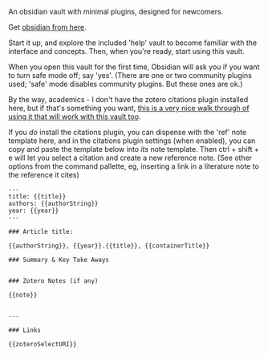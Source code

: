 An obsidian vault with minimal plugins, designed for newcomers. 

Get [obsidian from here](https://obsidian.md/).

Start it up, and explore the included 'help' vault to become familiar with the interface and concepts. Then, when you're ready, start using this vault.

When you open this vault for the first time, Obsidian will ask you if you want to turn safe mode off; say 'yes'. (There are one or two community plugins used; 'safe' mode disables community plugins. But these ones are ok.)

By the way, academics - I don't have the zotero citations plugin installed here, but if that's something you want, [this is a very nice walk through of using it that will work with this vault too](https://www.marianamontes.me/post/obsidian-and-zotero/).

If you *do* install the citations plugin, you can dispense with the 'ref' note template here, and in the citations plugin settings (when enabled), you can copy and paste the template below into _its_ note template. Then ctrl + shift + e will let you select a citation and create a new reference note. (See other options from the command pallette, eg, inserting a link in a literature note to the reference it cites)

```
---
title: {{title}}
authors: {{authorString}}
year: {{year}}
---

### Article title: 

{{authorString}}, {{year}}.{{title}}, {{containerTitle}}

### Summary & Key Take Aways


### Zotero Notes (if any)

{{note}}


--- 

### Links

{{zoteroSelectURI}}
```
